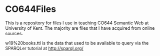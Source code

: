 # CO644Files
This is a repository for files I use in teaching CO644 Semantic Web at University of Kent.
The majority are files that I have acquired from online sources.

w19%20books.ttl is the data that used to be available to query via the SPARQLer tutorial at http://sparql.org/
